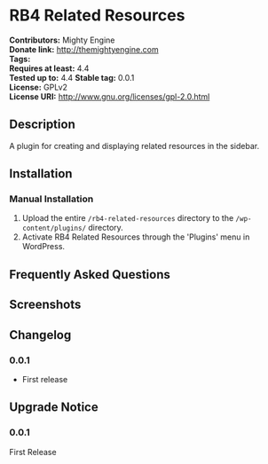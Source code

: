 # RB4 Related Resources #
**Contributors:**      Mighty Engine  
**Donate link:**       http://themightyengine.com  
**Tags:**  
**Requires at least:** 4.4  
**Tested up to:**      4.4 
**Stable tag:**        0.0.1  
**License:**           GPLv2  
**License URI:**       http://www.gnu.org/licenses/gpl-2.0.html  

## Description ##

A plugin for creating and displaying related resources in the sidebar.

## Installation ##

### Manual Installation ###

1. Upload the entire `/rb4-related-resources` directory to the `/wp-content/plugins/` directory.
2. Activate RB4 Related Resources through the 'Plugins' menu in WordPress.

## Frequently Asked Questions ##


## Screenshots ##


## Changelog ##

### 0.0.1 ###
* First release

## Upgrade Notice ##

### 0.0.1 ###
First Release
